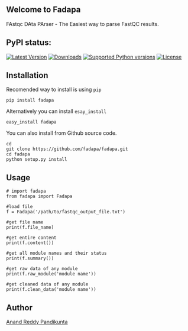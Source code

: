## Welcome to Fadapa
FAstqc DAta PArser - The Easiest way to parse FastQC results.


## PyPI status:

[![Latest Version](https://pypip.in/version/fadapa/badge.svg?text=version)](https://pypi.python.org/pypi/fadapa/)
[![Downloads](https://pypip.in/download/fadapa/badge.svg)](https://pypi.python.org/pypi/fadapa/)
[![Supported Python versions](https://pypip.in/py_versions/fadapa/badge.svg)](https://pypi.python.org/pypi/fadapa/)
[![License](https://pypip.in/license/fadapa/badge.svg)](https://pypi.python.org/pypi/fadapa/)


## Installation

Recomended way to install is using `pip`
   

    pip install fadapa

Alternatively you can install `esay_install`


    easy_install fadapa
    
You can also install from Github source code.

    cd 
    git clone https://github.com/fadapa/fadapa.git
    cd fadapa
    python setup.py install
    
## Usage
  
    # import fadapa
    from fadapa import Fadapa

    #load file
    f = Fadapa('/path/to/fastqc_output_file.txt')
    
    #get file name
    print(f.file_name)

    #get entire content
    print(f.content())

    #get all module names and their status
    print(f.summary())

    #get raw data of any module
    print(f.raw_module('module name'))

    #get cleaned data of any module
    print(f.clean_data('module name'))


## Author

[Anand Reddy Pandikunta](http://www.avilpage.com)

